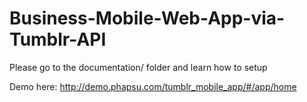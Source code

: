 # Business-Mobile-Web-App-via-Tumblr-API

Please go to the documentation/ folder and learn how to setup

Demo here: http://demo.phapsu.com/tumblr_mobile_app/#/app/home
